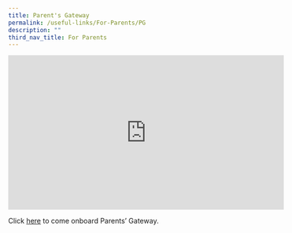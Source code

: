 ```yaml
---
title: Parent's Gateway
permalink: /useful-links/For-Parents/PG
description: ""
third_nav_title: For Parents
---
```

<iframe width="560" height="315" src="https://www.youtube.com/embed/PCM5o8jAncc" title="YouTube video player" frameborder="0" allow="accelerometer; autoplay; clipboard-write; encrypted-media; gyroscope; picture-in-picture" allowfullscreen></iframe>

Click [here](/files/for%20PTM_Parents%20Gateway%20Letter%20for%20Parents%209%20May.pdf) to come onboard Parents’ Gateway.